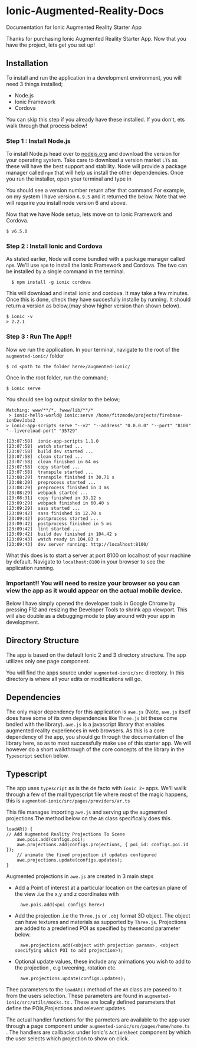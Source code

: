 # Ionic-Augmented-Reality-Docs
Documentation for Ionic Augmented Reality Starter App

Thanks for purchasing Ionic Augmented Reality Starter App. Now that you have the project, lets get you set up!

## Installation

To install and run the application in a development environment, you will need 3 things installed;
- Node.js
- Ionic Framework
- Cordova
 
You can skip this step if you already have these installed. If you don't, ets walk through that process below!

### Step 1 : Install Node.js
To install Node.js head over to <a href="https://nodejs.org">nodejs.org</a> and download the version for your operating system. Take care to download a version market `LTS` as these will have the best support and stability. Node  will provide a package manager called `npm` that will help us install the other dependencies. Once you run the installer, open your terminal and type in


You should see a version number return after that command.For example, on my system I have version `6.9.5` and it returned the below. Note that we will requrire you install node version 6 and above.

Now that we have Node setup, lets move on to Ionic Framework and Cordova.


    $ v6.5.0
    
  ### Step 2 : Install Ionic and Cordova  
  
  As stated earlier, Node will come bundled with a package manager called `npm`. We'll use `npm` to install the Ionic Framework and Cordova. The two can be installed by a single command in the terminal.
                
      $ npm install -g ionic cordova

This will download and install ionic and cordova. It may take a few minutes. Once this is done, check they have
succesfully installe by running. It should return a version as below,(may show higher version than shown below).

    $ ionic -v
    > 2.2.1
    
### Step 3 : Run The App!!

Now we run the application. In your terminal, navigate to the root of the `augmented-ionic/` folder
			
    $ cd <path to the folder here>/augmented-ionic/
    
Once in the root folder, run the command;

    $ ionic serve
    
You should see log output similar to the below;

    Watching: www/**/*, !www/lib/**/*
     > ionic-hello-world@ ionic:serve /home/fitzmode/projects/firebase-ionDevJobs2
    > ionic-app-scripts serve "--v2" "--address" "0.0.0.0" "--port" "8100" "--livereload-port" "35729"

    [23:07:58]  ionic-app-scripts 1.1.0 
    [23:07:58]  watch started ... 
    [23:07:58]  build dev started ... 
    [23:07:58]  clean started ... 
    [23:07:58]  clean finished in 64 ms 
    [23:07:58]  copy started ... 
    [23:07:58]  transpile started ... 
    [23:08:29]  transpile finished in 30.71 s 
    [23:08:29]  preprocess started ... 
    [23:08:29]  preprocess finished in 3 ms 
    [23:08:29]  webpack started ... 
    [23:08:31]  copy finished in 33.12 s 
    [23:09:29]  webpack finished in 60.40 s 
    [23:09:29]  sass started ... 
    [23:09:42]  sass finished in 12.70 s 
    [23:09:42]  postprocess started ... 
    [23:09:42]  postprocess finished in 5 ms 
    [23:09:42]  lint started ... 
    [23:09:42]  build dev finished in 104.42 s 
    [23:09:43]  watch ready in 104.83 s 
    [23:09:43]  dev server running: http://localhost:8100/ 
    
What this does is to start a server at port 8100 on localhost of your machine by default. Navigate to `localhost:8100` in your browser to see the application running.

### Important!! You will need to resize your browser so you can view the app as it would appear on the actual mobile device.


Below I have simply opened the developer tools in Google Chrome by pressing F12 and resizing the Developer Tools to shrink app viewport. This will also double as a debugging mode to play around with your app in development.

## Directory Structure

The app is based on the default Ionic 2 and 3 directory structure. The app utilizes only one page component.

You will find the apps source under `augmented-ionic/src` directory. In this directory is where all your edits or modifications will go.

## Dependencies

The only major dependency for this application is `awe.js` (Note, `awe.js` itself does have some of its own dependencies like `Three.js` bit these come bndled with the library). `awe.js` is a javascript library that enables augmented reality experiences in web browsers. As this is a core dependency of the app, you should go through the documentation of the library here, so as to most successfully make use of this starter app. We will however do a short walkthrough of the core concepts of the library in the `Typescript` section below. 

## Typescript

The app uses `typescript` as is the de facto with `Ionic 2+` apps. We'll wallk through a few of the mail typescript file where most of the magic happens, this is `augmented-ionic/src/pages/providers/ar.ts`

This file manages importing `awe.js` and serving up the augmented projections.The method below on the `AR` class specifically does this. 
		
		
	loadAR() {
	// Add Augmented Reality Projections To Scene
	    awe.pois.add(configs.poi);
	    awe.projections.add(configs.projections, { poi_id: configs.poi.id });
	    // animate the fixed projection if updates configured
	    awe.projections.update(configs.updates);
	}

Augmented projections in `awe.js` are created in 3 main steps
- Add a Point of interest at a particular location on the cartesian plane of the view .i.e the x,y and z coordinates with
				
		awe.pois.add(<poi configs here>)
		
- Add the projection .i.e the `Three.js` or `.obj` format 3D object. The object can have textures and materials as supported by `Three.js`. Projections are added to a predefined POI as specified by thesecond parameter below.

		awe.projections.add(<object with projection params>, <object soecifying which POI to add projection>);
		
- Optional update values, these include any animations you wish to add to the projection , e.g tweening, rotation etc.

		awe.projections.update(configs.updates);
		
Thee parameters to the `loadAR()` method of the `AR` class are paseed to it from the users selection. These parameters are found in `augmented-ionic/src/utils/mocks.ts` . These are locally defined parameters that define the POIs,Projections and relevent updates.

The actual handler functions for the parmeters are available to the app user through a page component under `augmented-ionic/srs/pages/home/home.ts` . The handlers are callbacks under Ionic's `ActionSheet` component by which the user selects which projection to show on click.



